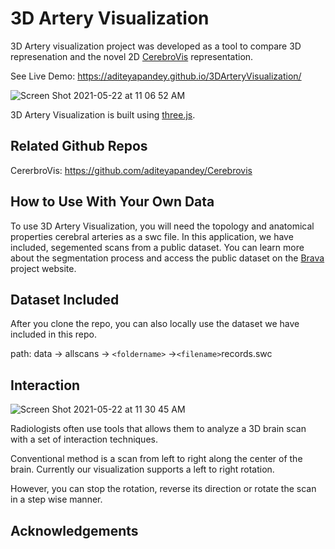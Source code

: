 # 3D Artery Visualization

3D Artery visualization project was developed as a tool to compare 3D represenation and the novel 2D [CerebroVis](https://arxiv.org/pdf/1907.12663.pdf) representation.

See Live Demo: https://aditeyapandey.github.io/3DArteryVisualization/

![Screen Shot 2021-05-22 at 11 06 52 AM](https://user-images.githubusercontent.com/8208255/119231240-d47e6200-baed-11eb-839c-34a5fba4d56f.png)

3D Artery Visualization is built using [three.js](https://threejs.org/).

## Related Github Repos

CererbroVis: https://github.com/aditeyapandey/Cerebrovis

## How to Use With Your Own Data

To use 3D Artery Visualization, you will need the topology and anatomical properties cerebral arteries as a swc file. In this application, we have included, segemented scans from a public dataset. You can learn more about the segmentation process and access the public dataset on the [Brava](http://cng.gmu.edu/brava/home.php?s=1&name_browser=false) project website.

## Dataset Included
After you clone the repo, you can also locally use the dataset we have included in this repo.

path: data -> allscans -> `<foldername>` ->`<filename>`records.swc
  

## Interaction
 ![Screen Shot 2021-05-22 at 11 30 45 AM](https://user-images.githubusercontent.com/8208255/119231928-28d71100-baf1-11eb-9295-4c604776654c.png)
 
Radiologists often use tools that allows them to analyze a 3D brain scan with a set of interaction
techniques.

Conventional method is a scan from left to right along the center of the brain. Currently our visualization supports a left to right rotation.

However, you can stop the rotation, reverse its direction or rotate the scan in a step wise manner.


## Acknowledgements
